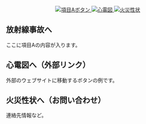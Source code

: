 <p align="center">
  <a href="https://shintaro0613.github.io/my-web-site-/">
    <img src="https://img.shields.io/badge/項目Aへ-blue?style=for-the-badge&logo=github" alt="項目Aボタン">
  </a>
  <a href="#section-b">
    <img src="https://img.shields.io/badge/心電図-fe7d37?style=for-the-badge&logo=linkin" alt="心電図">
  </a>
  <a href="https://shintaro0613.github.io/my-web-site-/">
    <img src="https://img.shields.io/badge火災性状-success?style=for-the-badge&logo=mail.ru" alt="火災性状">
  </a>
</p>

## 放射線事故へ <a id="section-a"></a>
ここに項目Aの内容が入ります。

## 心電図へ（外部リンク） <a id="section-b"></a>
外部のウェブサイトに移動するボタンの例です。

## 火災性状へ（お問い合わせ） <a id="section-c"></a>
連絡先情報など。
